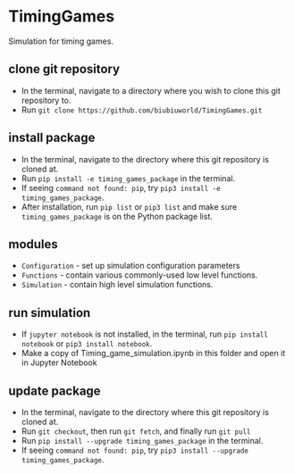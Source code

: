 # TimingGames
Simulation for timing games.

## clone git repository
- In the terminal, navigate to a directory where you wish to clone this git repository to.
- Run `git clone https://github.com/biubiuworld/TimingGames.git`

## install package
- In the terminal, navigate to the directory where this git repository is cloned at.
- Run `pip install -e timing_games_package` in the terminal.
- If seeing `command not found: pip`, try `pip3 install -e timing_games_package`.
- After installation, run `pip list` or `pip3 list` and make sure `timing_games_package` is on the Python package list.

## modules
- `Configuration` - set up simulation configuration parameters
- `Functions` - contain various commonly-used low level functions.
- `Simulation` - contain high level simulation functions.

## run simulation
- If `jupyter notebook` is not installed, in the terminal, run `pip install notebook` or `pip3 install notebook`.
- Make a copy of Timing_game_simulation.ipynb in this folder and open it in Jupyter Notebook 

## update package
- In the terminal, navigate to the directory where this git repository is cloned at.
- Run `git checkout`, then run `git fetch`, and finally run `git pull`
- Run `pip install --upgrade timing_games_package` in the terminal.
- If seeing `command not found: pip`, try `pip3 install --upgrade timing_games_package`.